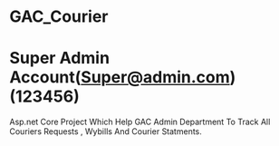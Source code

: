 # GAC_Courier
# Super Admin Account(Super@admin.com)(123456)
Asp.net Core Project Which Help GAC Admin Department To Track All Couriers Requests , Wybills And Courier Statments.
